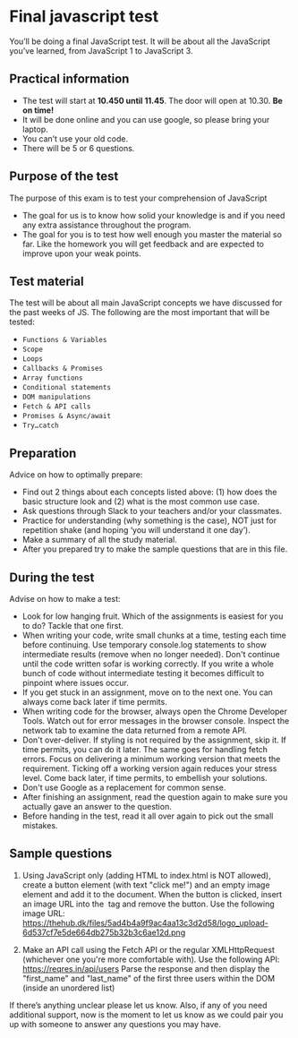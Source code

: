 # Final javascript test

You’ll be doing a final JavaScript test. It will be about all the JavaScript you’ve learned, from JavaScript 1 to JavaScript 3.

## Practical information
-  The test will start at **10.450 until 11.45**. The door will open at 10.30. **Be on time!**
-  It will be done online and you can use google, so please bring your laptop.
- You can’t use your old code.
- There will be 5 or 6 questions.

## Purpose of the test
The purpose of this exam is to test your comprehension of JavaScript
- The goal for us is to know how solid your knowledge is and if you need any extra assistance throughout the program.
- The goal for you is to test how well enough you master the material so far.
Like the homework you will get feedback and are expected to improve upon your weak points.

## Test material
The test will be about all main JavaScript concepts we have discussed for the past weeks of JS. The following are the most important that will be tested:
- `Functions & Variables`
- `Scope`
- `Loops`
- `Callbacks & Promises`
- `Array functions`
- `Conditional statements`
- `DOM manipulations`
- `Fetch & API calls`
- `Promises & Async/await`
- `Try…catch`

## Preparation
Advice on how to optimally prepare:
- Find out 2 things about each concepts listed above: (1) how does the basic structure look and (2) what is the most common use case.
- Ask questions through Slack to your teachers and/or your classmates.
- Practice for understanding (why something is the case), NOT just for repetition shake (and hoping ‘you will understand it one day’).
- Make a summary of all the study material.
- After you prepared try to make the sample questions that are in this file.

## During the test
Advise on how to make a test:
- Look for low hanging fruit. Which of the assignments is easiest for you to do? Tackle that one first. 
- When writing your code, write small chunks at a time, testing each time before continuing. Use temporary console.log statements to show intermediate results (remove when no longer needed). Don't continue until the code written sofar is working correctly. If you write a whole bunch of code without intermediate testing it becomes difficult to pinpoint where issues occur.
- If you get stuck in an assignment, move on to the next one. You can always come back later if time permits.
- When writing code for the browser, always open the Chrome Developer Tools. Watch out for error messages in the browser console. Inspect the network tab to examine the data returned from a remote API.
- Don't over-deliver. If styling is not required by the assignment, skip it. If time permits, you can do it later. The same goes for handling fetch errors. Focus on delivering a minimum working version that meets the requirement. Ticking off a working version again reduces your stress level. Come back later, if time permits, to embellish your solutions.
- Don't use Google as a replacement for common sense.
- After finishing an assignment, read the question again to make sure you actually gave an answer to the question. 
- Before handing in the test, read it all over again to pick out the small mistakes.

## Sample questions

1. Using JavaScript only (adding HTML to index.html is NOT allowed), create a button element (with text "click me!") and an empty image element and add it to the document. When the button is clicked, insert an image URL into the <img> tag and remove the button. Use the following image URL: https://thehub.dk/files/5ad4b4a9f9ac4aa13c3d2d58/logo_upload-6d537cf7e5de664db275b32b3c6ae12d.png

2. Make an API call using the Fetch API or the regular XMLHttpRequest (whichever one you're more comfortable with). Use the following API: https://reqres.in/api/users
Parse the response and then display the "first_name" and "last_name" of the first three users within the DOM (inside an unordered list)


If there’s anything unclear please let us know. Also, if any of you need additional support, now is the moment to let us know as we could pair you up with someone to answer any questions you may have.

